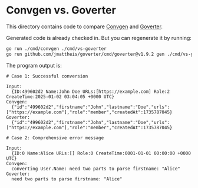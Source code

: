 # Convgen vs. Goverter

This directory contains code to compare
[Convgen](https://github.com/sublee/convgen) and
[Goverter](https://github.com/jmattheis/goverter).

Generated code is already checked in. But you can regenerate it by running:

```bash
go run ./cmd/convgen ./cmd/vs-goverter
go run github.com/jmattheis/goverter/cmd/goverter@v1.9.2 gen ./cmd/vs-goverter
```

The program output is:

```
# Case 1: Successful conversion

Input:
  {ID:499602d2 Name:John Doe URLs:[https://example.com] Role:2 CreateTime:2025-01-02 03:04:05 +0000 UTC}
Convgen:
  {"id":"499602d2","firstname":"John","lastname":"Doe","urls":["https://example.com"],"role":"member","createdAt":1735787045}
Goverter:
  {"id":"499602d2","firstname":"John","lastname":"Doe","urls":["https://example.com"],"role":"member","createdAt":1735787045}

# Case 2: Comprehensive error message

Input:
  {ID:0 Name:Alice URLs:[] Role:0 CreateTime:0001-01-01 00:00:00 +0000 UTC}
Convgen:
  converting User.Name: need two parts to parse firstname: "Alice"
Goverter:
  need two parts to parse firstname: "Alice"
```